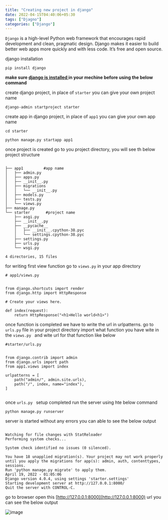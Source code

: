 ```yaml
---
title: "Creating new project in django"
date: 2022-04-15T04:40:06+05:30
tags: ["Djagno"]
categories: ["Django"]
---
```


`Django` is a high-level Python web framework that encourages rapid development and clean, pragmatic design. Django makes it easier to build better web apps more quickly and with less code. It’s free and open source.



django installation

```
pip install django
```
**make sure [django is installed ](https://docs.djangoproject.com/en/4.0/topics/install/) in your mechine before using the below command**

create django project, in place of `starter` you can give your own project name

```
django-admin startproject starter
```
create app in django project, in place of `app1` you can give your own app name

```
cd starter

python manage.py startapp app1
```


once project is created go to you project directory, you will see th below project structure

```

├── app1         #app name
│   ├── admin.py
│   ├── apps.py
│   ├── __init__.py
│   ├── migrations
│   │   └── __init__.py
│   ├── models.py
│   ├── tests.py
│   └── views.py
├── manage.py
└── starter       #project name
    ├── asgi.py
    ├── __init__.py
    ├── __pycache__
    │   ├── __init__.cpython-38.pyc
    │   └── settings.cpython-38.pyc
    ├── settings.py
    ├── urls.py
    └── wsgi.py

4 directories, 15 files

```
for writing first view function go to `views.py` in your app directory

```
# app1/views.py


from django.shortcuts import render
from django.http import HttpResponse

# Create your views here.

def index(request):
    return HttpResponse("<h1>Hello world<h1>")

```
once function is completed we have to write the url in urlpatterns.
go to` urls.py` file in your project directory import what function you have wite in the `views.py
` and wite url for that function like below
```
#starter/urls.py


from django.contrib import admin
from django.urls import path
from app1.views import index  

urlpatterns = [
    path("admin/", admin.site.urls),
    path("/", index, name="index"),
]


```

once `urls.py ` setup completed run the server using hte below command

```
python manage.py runserver
```
server is started without any errors you can able to see the below output

```

Watching for file changes with StatReloader
Performing system checks...

System check identified no issues (0 silenced).

You have 18 unapplied migration(s). Your project may not work properly until you apply the migrations for app(s): admin, auth, contenttypes, sessions.
Run 'python manage.py migrate' to apply them.
April 19, 2022 - 01:05:06
Django version 4.0.4, using settings 'starter.settings'
Starting development server at http://127.0.0.1:8000/
Quit the server with CONTROL-C.

```

go to browser open this [http://127.0.0.1:8000](http://127.0.0.1:8000) url you can see the below output

![image](/images/django/1_hello_world.png)